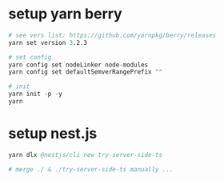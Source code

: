 # setup yarn berry

```s
# see vers list: https://github.com/yarnpkg/berry/releases
yarn set version 3.2.3

# set config
yarn config set nodeLinker node-modules
yarn config set defaultSemverRangePrefix ""

# init
yarn init -p -y
yarn
```

# setup nest.js

```s
yarn dlx @nestjs/cli new try-server-side-ts

# merge ./ & ./try-server-side-ts manually ...
```
